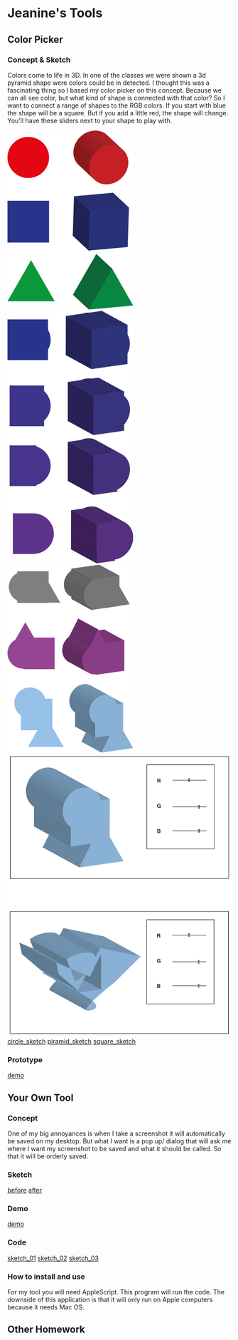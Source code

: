 # Jeanine's Tools

## Color Picker

### Concept & Sketch

Colors come to life in 3D. In one of the classes we were shown a 3d pyramid shape were colors could be in detected. I thought this was a fascinating thing so I based my color picker on this concept. Because we can all see color, but what kind of shape is connected with that color? So I want to connect a range of shapes to the RGB colors. If you start with blue the shape will be a square. But if you add a little red, the shape will change. You'll have these sliders next to your shape to play with.

![sketches_01](Schetsen_demo-1.png)
![sketches_02](Schetsen_demo-2.png)
![sketches_03](Schetsen_demo-3.png)
![sketches_04](Schetsen_demo-4.png)
[circle_sketch](https://youtu.be/GBtdViaDUaM)
[piramid_sketch](https://youtu.be/n8JbLBBje7c)
[square_sketch](shttps://youtu.be/HfkEdZVt6Pk)


### Prototype

[demo](https://youtu.be/sRYCK6m6qWI)

## Your Own Tool

### Concept

One of my big annoyances is when I take a screenshot it will automatically be saved on my desktop. But what I want is a pop up/ dialog that will ask me where I want my screenshot to be saved and what it should be called. So that it will be orderly  saved. 

### Sketch

[before](https://youtu.be/LVFvG-Qv71A)
[after](https://youtu.be/oM6Wa12CRFs)

### Demo

[demo](https://youtu.be/3jPiVgP3OEA)

### Code

[sketch_01](Schets_01.scpt)
[sketch_02](Schets_02.scpt)
[sketch_03](Schets_03.scpt)


### How to install and use

For my tool you will need AppleScript. This program will run the code. The downside of this application is that it will only run on Apple computers because it needs Mac OS.

## Other Homework

